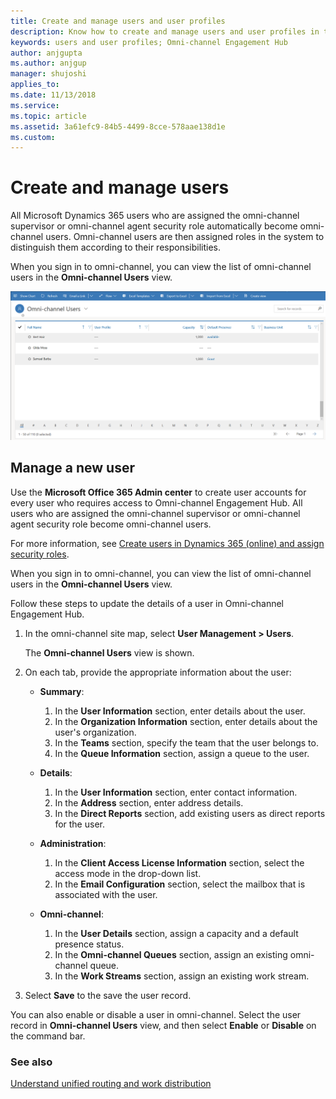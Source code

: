 ```yaml
---
title: Create and manage users and user profiles
description: Know how to create and manage users and user profiles in the Omni-channel Engagement Hub
keywords: users and user profiles; Omni-channel Engagement Hub
author: anjgupta
ms.author: anjgup
manager: shujoshi
applies_to: 
ms.date: 11/13/2018
ms.service: 
ms.topic: article
ms.assetid: 3a61efc9-84b5-4499-8cce-578aae138d1e
ms.custom: 
---
```


# Create and manage users

All Microsoft Dynamics 365 users who are assigned the omni-channel supervisor or omni-channel agent security role automatically become omni-channel users. Omni-channel users are then assigned roles in the system to distinguish them according to their responsibilities.

When you sign in to omni-channel, you can view the list of omni-channel users in the **Omni-channel Users** view.

![Omni-channel users](../media/omni-channel-users.png)

## Manage a new user

Use the **Microsoft Office 365 Admin center** to create user accounts for every user who requires access to Omni-channel Engagement Hub. All users who are assigned the omni-channel supervisor or omni-channel agent security role become omni-channel users.

For more information, see [Create users in Dynamics 365 (online) and assign security roles](../../admin/create-users-assign-online-security-roles.md).

When you sign in to omni-channel, you can view the list of omni-channel users in the **Omni-channel Users** view.

Follow these steps to update the details of a user in Omni-channel Engagement Hub.

1. In the omni-channel site map, select **User Management \> Users**.

    The **Omni-channel Users** view is shown. 

2. On each tab, provide the appropriate information about the user:

    - **Summary**: 

        1. In the **User Information** section, enter details about the user.
        2. In the **Organization Information** section, enter details about the user's organization.
        3. In the **Teams** section, specify the team that the user belongs to.
        4. In the **Queue Information** section, assign a queue to the user.

    - **Details**:

        1. In the **User Information** section, enter contact information.
        2. In the **Address** section, enter address details.
        3. In the **Direct Reports** section, add existing users as direct reports for the user.

    - **Administration**: 

        1. In the **Client Access License Information** section, select the access mode in the drop-down list.
        2. In the **Email Configuration** section, select the mailbox that is associated with the user.

    - **Omni-channel**:

        1. In the **User Details** section, assign a capacity and a default presence status.
        2. In the **Omni-channel Queues** section, assign an existing omni-channel queue.
        3. In the **Work Streams** section, assign an existing work stream.

3. Select **Save** to the save the user record.

You can also enable or disable a user in omni-channel. Select the user record in **Omni-channel Users** view, and then select **Enable** or **Disable** on the command bar.

### See also

[Understand unified routing and work distribution](unified-routing-work-distribution.md)